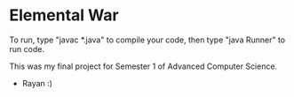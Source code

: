 # Elemental War

To run, type "javac *.java" to compile your code, then type "java Runner" to run code.

This was my final project for Semester 1 of Advanced Computer Science.

- Rayan :)
